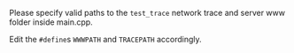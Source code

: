 Please specify valid paths to the `test_trace` network trace and server www folder inside main.cpp.

Edit the `#define`s `WWWPATH` and `TRACEPATH` accordingly.